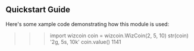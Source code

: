 ﻿Quickstart Guide
----------------
Here's some xample code demonstrating how this module is used:
 >>> import wizcoin
 >>> coin = wizcoin.WizCoin(2, 5, 10)
 >>> str(coin)
 '2g, 5s, 10k'
 >>> coin.value()
 1141